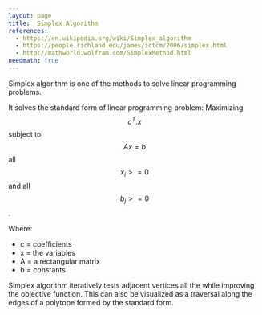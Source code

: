 ```yaml
---
layout: page
title:  Simplex Algorithm
references:
  - https://en.wikipedia.org/wiki/Simplex_algorithm
  - https://people.richland.edu/james/ictcm/2006/simplex.html
  - http://mathworld.wolfram.com/SimplexMethod.html
needmath: true
---
```

Simplex algorithm is one of the methods to solve linear programming problems.

It solves the standard form of linear programming problem:
Maximizing $$ c^T . x$$ subject to $$Ax = b$$ all $$x_i >= 0$$ and all $$b_j >= 0$$.

Where:
* c = coefficients
* x = the variables
* A = a rectangular matrix
* b = constants

Simplex algorithm iteratively tests adjacent vertices all the while improving
the objective function. This can also be visualized as a traversal along the
edges of a polytope formed by the standard form.
